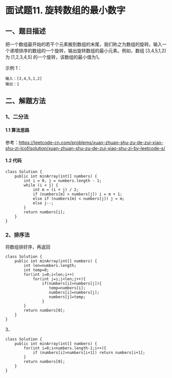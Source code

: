 # 面试题11. 旋转数组的最小数字

## 一、题目描述

把一个数组最开始的若干个元素搬到数组的末尾，我们称之为数组的旋转。输入一个递增排序的数组的一个旋转，输出旋转数组的最小元素。例如，数组 [3,4,5,1,2] 为 [1,2,3,4,5] 的一个旋转，该数组的最小值为1。

示例 1：

```
输入：[3,4,5,1,2]
输出：1
```





## 二、解题方法

### 1、二分法

#### 1.1 算法思路

参考：https://leetcode-cn.com/problems/xuan-zhuan-shu-zu-de-zui-xiao-shu-zi-lcof/solution/xuan-zhuan-shu-zu-de-zui-xiao-shu-zi-by-leetcode-s/

#### 1.2  代码

```
class Solution {
    public int minArray(int[] numbers) {
        int i = 0, j = numbers.length - 1;
        while (i < j) {
            int m = (i + j) / 2;	
            if (numbers[m] > numbers[j]) i = m + 1;
            else if (numbers[m] < numbers[j]) j = m;
            else j--;
        }
        return numbers[i];
    }
}
```



### 2、排序法

将数组排好序，再返回

```
class Solution {
    public int minArray(int[] numbers) {
        int len=numbers.length;
        int temp=0;
        for(int i=0;i<len;i++)
            for(int j=i;j<len;j++){
                if(numbers[i]>numbers[j]){
                   temp=numbers[i];
                   numbers[i]=numbers[j];
                   numbers[j]=temp;
                }
        }
        return numbers[0];
    }
}
```



3、

```
class Solution {
    public int minArray(int[] numbers) {
        for(int i=0;i<numbers.length-1;i++){
            if (numbers[i]>numbers[i+1]) return numbers[i+1];
        }
        return numbers[0];
    }
}
```


